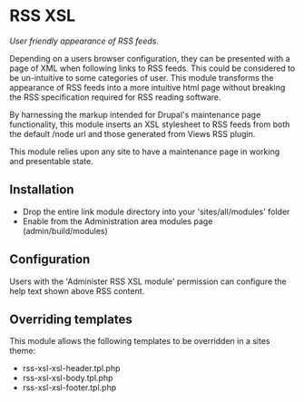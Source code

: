 # RSS XSL

*User friendly appearance of RSS feeds.*

Depending on a users browser configuration, they can be presented with a page
of XML when following links to RSS feeds. This could be considered to be 
un-intuitive to some categories of user. This module transforms the appearance
of RSS feeds into a more intuitive html page without breaking the RSS
specification required for RSS reading software.

By harnessing the markup intended for Drupal's maintenance page functionality,
this module inserts an XSL stylesheet to RSS feeds from both the default /node
url and those generated from Views RSS plugin.

This module relies upon any site to have a maintenance page in working and
presentable state.

## Installation
* Drop the entire link module directory into your 'sites/all/modules' folder
* Enable from the Administration area modules page (admin/build/modules)

## Configuration
Users with the 'Administer RSS XSL module' permission can configure the help
text shown above RSS content.

## Overriding templates
This module allows the following templates to be overridden in a sites theme:
* rss-xsl-xsl-header.tpl.php
* rss-xsl-xsl-body.tpl.php
* rss-xsl-xsl-footer.tpl.php
